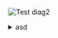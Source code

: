 ![Test diag2](https://g.gravizo.com/source/svg/ansible_class?https://raw.githubusercontent.com/1gog/kvm_ansible/master/ANSIBLE.md)
<details>
<summary>asd</summary>
ansible_class
/**
*@opt commentname
*@note  some note
*/
class Structural{}

/**
*@opt all
*@note Class
*/
class Counter extends Structural {
        static public int counter;
        public int getCounter();
}
class RunningCounter extends Counter{}


/**
*@opt all
*@note class and super class
*/

class SuperAnsible {
static public int Name;
}

class Ansible extends SuperAnsible {
private String Url;
public int count;
}



ansible_class
</details>